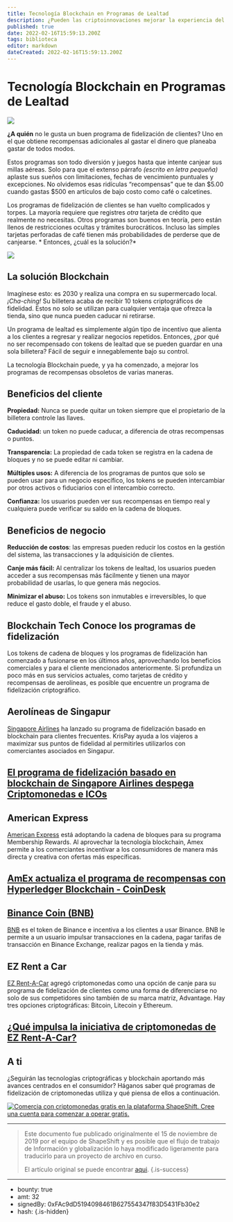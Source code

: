 ```yaml
---
title: Tecnología Blockchain en Programas de Lealtad
description: ¿Pueden las criptoinnovaciones mejorar la experiencia del cliente?
published: true
date: 2022-02-16T15:59:13.200Z
tags: biblioteca
editor: markdown
dateCreated: 2022-02-16T15:59:13.200Z
---
```


# Tecnología Blockchain en Programas de Lealtad

![](https://assets.website-files.com/5e9a09610b7dce71f87f7f17/5e9f02ffc0165279a81e45b0_1_7qpjrh2olFqaWJdg60F3yw.png)

**¿A quién** no le gusta un buen programa de fidelización de clientes? Uno en el que obtiene recompensas adicionales al gastar el dinero que planeaba gastar de todos modos.

Estos programas son todo diversión y juegos hasta que intente canjear sus millas aéreas. Solo para que el extenso párrafo *(escrito en letra pequeña)* aplaste sus sueños con limitaciones, fechas de vencimiento puntuales y excepciones. No olvidemos esas ridículas “recompensas” que te dan $5.00 cuando gastas $500 en artículos de bajo costo como café o calcetines.

Los programas de fidelización de clientes se han vuelto complicados y torpes. La mayoría requiere que registres *otra* tarjeta de crédito que realmente no necesitas. Otros programas son buenos en teoría, pero están llenos de restricciones ocultas y trámites burocráticos. Incluso las simples tarjetas perforadas de café tienen más probabilidades de perderse que de canjearse. * Entonces, ¿cuál es la solución?*<br/>

[![](https://assets.website-files.com/max/5624/1*IykQG89A6MmnrtHpPogeVw.png)](http://beta.shapeshift.com)

## **La solución Blockchain**

Imagínese esto: es 2030 y realiza una compra en su supermercado local. *¡Cha-ching!* Su billetera acaba de recibir 10 tokens criptográficos de fidelidad. Estos no solo se utilizan para cualquier ventaja que ofrezca la tienda, sino que nunca pueden caducar ni retirarse.

Un programa de lealtad es simplemente algún tipo de incentivo que alienta a los clientes a regresar y realizar negocios repetidos. Entonces, ¿por qué no ser recompensado con tokens de lealtad que se pueden guardar en una sola billetera? Fácil de seguir e innegablemente bajo su control.

La tecnología Blockchain puede, y ya ha comenzado, a mejorar los programas de recompensas obsoletos de varias maneras.<br/> 

## **Beneficios del cliente**

**Propiedad:** Nunca se puede quitar un token siempre que el propietario de la billetera controle las llaves.

**Caducidad:** un token no puede caducar, a diferencia de otras recompensas o puntos.

**Transparencia:** La propiedad de cada token se registra en la cadena de bloques y no se puede editar ni cambiar.

**Múltiples usos:** A diferencia de los programas de puntos que solo se pueden usar para un negocio específico, los tokens se pueden intercambiar por otros activos o fiduciarios con el intercambio correcto.

**Confianza:** los usuarios pueden ver sus recompensas en tiempo real y cualquiera puede verificar su saldo en la cadena de bloques.<br/> 

## **Beneficios de negocio**

**Reducción de costos**: las empresas pueden reducir los costos en la gestión del sistema, las transacciones y la adquisición de clientes.

**Canje más fácil:** Al centralizar los tokens de lealtad, los usuarios pueden acceder a sus recompensas más fácilmente y tienen una mayor probabilidad de usarlas, lo que genera más negocios.

**Minimizar el abuso:** Los tokens son inmutables e irreversibles, lo que reduce el gasto doble, el fraude y el abuso.<br/> 

## Blockchain Tech Conoce los programas de fidelización

Los tokens de cadena de bloques y los programas de fidelización han comenzado a fusionarse en los últimos años, aprovechando los beneficios comerciales y para el cliente mencionados anteriormente. Si profundiza un poco más en sus servicios actuales, como tarjetas de crédito y recompensas de aerolíneas, es posible que encuentre un programa de fidelización criptográfico.

## Aerolíneas de Singapur

[Singapore Airlines](https://www.singaporeair.com/en_UK/us/home#/book/bookflight) ha lanzado su programa de fidelización basado en blockchain para clientes frecuentes. KrisPay ayuda a los viajeros a maximizar sus puntos de fidelidad al permitirles utilizarlos con comerciantes asociados en Singapur.

## [El programa de fidelización basado en blockchain de Singapore Airlines despega Criptomonedas e ICOs](https://www.coindesk.com/singapore-airlines-blockchain-based-loyalty-program-takes-off)


## American Express

[American Express](https://www.americanexpress.com/) está adoptando la cadena de bloques para su programa Membership Rewards. Al aprovechar la tecnología blockchain, Amex permite a los comerciantes incentivar a los consumidores de manera más directa y creativa con ofertas más específicas.

## [AmEx actualiza el programa de recompensas con Hyperledger Blockchain - CoinDesk<br/> ](https://www.coindesk.com/american-express-upgrades-rewards-program-hyperledger-blockchain)

## [Binance Coin (BNB)](http://www.binance.com)

[BNB](https://www.binance.com/en/use-bnb) es el token de Binance e incentiva a los clientes a usar Binance. BNB le permite a un usuario impulsar transacciones en la cadena, pagar tarifas de transacción en Binance Exchange, realizar pagos en la tienda y más.<br/> 

## EZ Rent a Car

[EZ Rent-A-Car](https://www.e-zrentacar.com/) agregó criptomonedas como una opción de canje para su programa de fidelización de clientes como una forma de diferenciarse no solo de sus competidores sino también de su marca matriz, Advantage. Hay tres opciones criptográficas: Bitcoin, Litecoin y Ethereum.

## [¿Qué impulsa la iniciativa de criptomonedas de EZ Rent-A-Car?](https://www.autorentalnews.com/303645/whats-driving-ez-rent-a-cars-cryptocurrency-initiative)

## A ti

¿Seguirán las tecnologías criptográficas y blockchain aportando más avances centrados en el consumidor? Háganos saber qué programas de fidelización de criptomonedas utiliza y qué piensa de ellos a continuación.



[![Comercia con criptomonedas gratis en la plataforma ShapeShift. Cree una cuenta para comenzar a operar gratis.](https://assets.website-files.com/max/5624/1*y1Hdd-GTcXHyF0hzzsNl1A.png)](http://beta.shapeshift.com)<br/>

---

> Este documento fue publicado originalmente el 15 de noviembre de 2019 por el equipo de ShapeShift y es posible que el flujo de trabajo de Información y globalización lo haya modificado ligeramente para traducirlo para un proyecto de archivo en curso.
>
> El artículo original se puede encontrar [aqui](https://shapeshift.com/library/blockchain-tech-in-loyalty-programs).
{.is-success}

---

- bounty: true
- amt: 32
- signedBy: 0xFAc9dD5194098461B627554347f83D5431Fb30e2
- hash: 
{.is-hidden}
